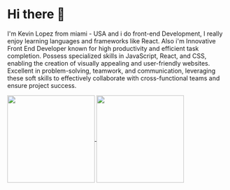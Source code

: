 # Hi there 👋
I'm Kevin Lopez from miami - USA and i do front-end Development, I really enjoy learning languages and frameworks like React.
Also i'm Innovative Front End Developer known for high productivity and efficient task
completion. Possess specialized skills in JavaScript, React, and CSS, enabling
the creation of visually appealing and user-friendly websites. Excellent in
problem-solving, teamwork, and communication, leveraging these soft skills to
effectively collaborate with cross-functional teams and ensure project
success.


<a href="https://github.com/anuraghazra/github-readme-stats">
  <img height=200 align="center" src="https://github-readme-stats.vercel.app/api?username=klopezg95" />
</a>
<a href="https://github.com/anuraghazra/convoychat">
  <img height=200 align="center" src="https://github-readme-stats.vercel.app/api/top-langs?username=klopezg95&layout=compact&langs_count=8&card_width=320" />
</a>


